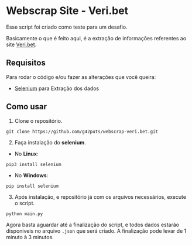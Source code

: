 # Webscrap Site - Veri.bet

Esse script foi criado como teste para um desafio.

Basicamente o que é feito aqui, é a extração de informações referentes ao site [Veri.bet](https://veri.bet/odds-picks?filter=upcoming).

## Requisitos

Para rodar o código e/ou fazer as alterações que você queira:

- [Selenium](https://www.selenium.dev/) para Extração dos dados


## Como usar

1. Clone o repositório.

```terminal
git clone https://github.com/g42puts/webscrap-veri.bet.git
```

2. Faça instalação do **selenium**.

- No **Linux**:

```terminal
pip3 install selenium
```

- No **Windows**:

```terminal
pip install selenium
```

3. Após instalação, e repositório já com os arquivos necessários, execute o script.

```terminal
python main.py
```

Agora basta aguardar até a finalização do script, e todos dados estarão disponiveis no arquivo `.json` que será criado. A finalização pode levar de 1 minuto à 3 minutos.
